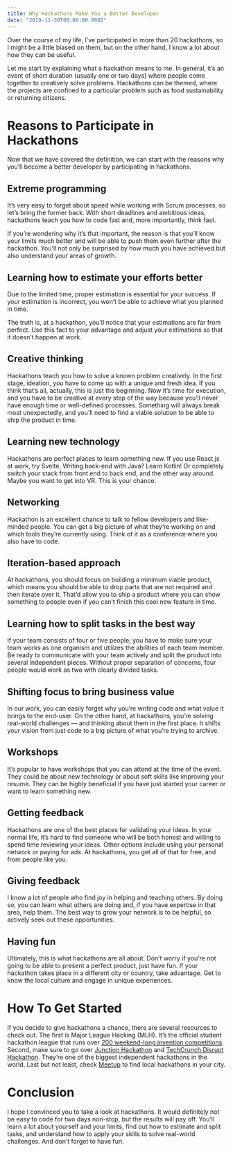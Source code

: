 ```yaml
---
title: Why Hackathons Make You a Better Developer
date: "2019-11-30T00:00:00.000Z"
---
```


Over the course of my life, I’ve participated in more than 20 hackathons, so I might be a little biased on them, but on the other hand, I know a lot about how they can be useful.

Let me start by explaining what a hackathon means to me. In general, it’s an event of short duration (usually one or two days) where people come together to creatively solve problems. Hackathons can be themed, where the projects are confined to a particular problem such as food sustainability or returning citizens.

# Reasons to Participate in Hackathons

Now that we have covered the definition, we can start with the reasons why you’ll become a better developer by participating in hackathons.

## Extreme programming

It’s very easy to forget about speed while working with Scrum processes, so let’s bring the former back. With short deadlines and ambitious ideas, hackathons teach you how to code fast and, more importantly, think fast.

If you’re wondering why it’s that important, the reason is that you’ll know your limits much better and will be able to push them even further after the hackathon. You’ll not only be surprised by how much you have achieved but also understand your areas of growth.

## Learning how to estimate your efforts better

Due to the limited time, proper estimation is essential for your success. If your estimation is incorrect, you won’t be able to achieve what you planned in time. 

The truth is, at a hackathon, you’ll notice that your estimations are far from perfect. Use this fact to your advantage and adjust your estimations so that it doesn’t happen at work.

## Creative thinking

Hackathons teach you how to solve a known problem creatively. In the first stage, ideation, you have to come up with a unique and fresh idea. If you think that’s all, actually, this is just the beginning. Now it’s time for execution, and you have to be creative at every step of the way because you’ll never have enough time or well-defined processes. Something will always break most unexpectedly, and you’ll need to find a viable solution to be able to ship the product in time.

## Learning new technology

Hackathons are perfect places to learn something new. If you use React.js at work, try Svelte. Writing back-end with Java? Learn Kotlin! Or completely switch your stack from front end to back end, and the other way around. Maybe you want to get into VR. This is your chance.

## Networking

Hackathon is an excellent chance to talk to fellow developers and like-minded people. You can get a big picture of what they’re working on and which tools they’re currently using. Think of it as a conference where you also have to code.

## Iteration-based approach

At hackathons, you should focus on building a minimum viable product, which means you should be able to drop parts that are not required and then iterate over it. That’d allow you to ship a product where you can show something to people even if you can’t finish this cool new feature in time.

## Learning how to split tasks in the best way

If your team consists of four or five people, you have to make sure your team works as one organism and utilizes the abilities of each team member. Be ready to communicate with your team actively and split the product into several independent pieces. Without proper separation of concerns, four people would work as two with clearly divided tasks.

## Shifting focus to bring business value

In our work, you can easily forget why you’re writing code and what value it brings to the end-user. On the other hand, at hackathons, you’re solving real-world challenges — and thinking about them in the first place. It shifts your vision from just code to a big picture of what you’re trying to archive.

## Workshops

It’s popular to have workshops that you can attend at the time of the event. They could be about new technology or about soft skills like improving your resume. They can be highly beneficial if you have just started your career or want to learn something new.

## Getting feedback

Hackathons are one of the best places for validating your ideas. In your normal life, it’s hard to find someone who will be both honest and willing to spend time reviewing your ideas. Other options include using your personal network or paying for ads. At hackathons, you get all of that for free, and from people like you.

## Giving feedback

I know a lot of people who find joy in helping and teaching others. By doing so, you can learn what others are doing and, if you have expertise in that area, help them. The best way to grow your network is to be helpful, so actively seek out these opportunities.

## Having fun

Ultimately, this is what hackathons are all about. Don’t worry if you’re not going to be able to present a perfect product, just have fun. If your hackathon takes place in a different city or country, take advantage. Get to know the local culture and engage in unique experiences.

# How To Get Started

If you decide to give hackathons a chance, there are several resources to check out.
The first is Major League Hacking (MLH). It’s the official student hackathon league that runs over [200 weekend-long invention competitions](https://mlh.io/seasons/na-2020/events).
Second, make sure to go over [Junction Hackathon](https://www.hackjunction.com/) and [TechCrunch Disrupt Hackathon](https://techcrunch.com/events/disrupt-sf-2019/hackathon/). They’re one of the biggest independent hackathons in the world.
Last but not least, check [Meetup](https://www.meetup.com/) to find local hackathons in your city.

# Conclusion

I hope I convinced you to take a look at hackathons. It would definitely not be easy to code for two days non-stop, but the results will pay off. You’ll learn a lot about yourself and your limits, find out how to estimate and split tasks, and understand how to apply your skills to solve real-world challenges. And don’t forget to have fun.
